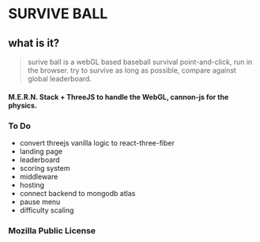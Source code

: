 # SURVIVE BALL

## what is it?

> surive ball is a webGL based baseball survival point-and-click, run in  the browser. try to survive as long as possible, compare against global leaderboard.
#### M.E.R.N. Stack + ThreeJS to handle the WebGL, cannon-js for the physics. 


### To Do
- convert threejs vanilla logic to react-three-fiber
- landing page
- leaderboard
- scoring system
- middleware
- hosting
- connect backend to mongodb atlas
- pause menu
- difficulty scaling
















### Mozilla Public License
